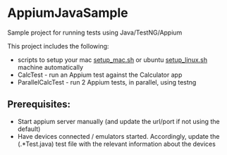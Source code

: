 # AppiumJavaSample
Sample project for running tests using Java/TestNG/Appium 

This project includes the following:
* scripts to setup your mac [setup_mac.sh](setup_mac.sh) or ubuntu [setup_linux.sh](setup_linux.sh) machine automatically 
* CalcTest - run an Appium test against the Calculator app
* ParallelCalcTest - run 2 Appium tests, in parallel, using testng

## Prerequisites:
* Start appium server manually (and update the url/port if not using the default)
* Have devices connected / emulators started. Accordingly, update the (.*Test.java) test file with the relevant information about the devices
